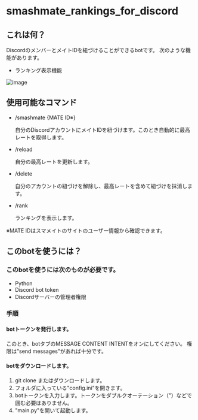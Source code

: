 # smashmate_rankings_for_discord
## これは何？
DiscordのメンバーとメイトIDを紐づけることができるbotです。
次のような機能があります。
- ランキング表示機能

![image](https://user-images.githubusercontent.com/26502414/208263903-a9b3df28-a02a-4897-b468-c75caa86597e.png)

## 使用可能なコマンド

- /smashmate {MATE ID※}

  自分のDiscordアカウントにメイトIDを紐づけます。このとき自動的に最高レートを取得します。
- /reload

  自分の最高レートを更新します。
- /delete

  自分のアカウントの紐づけを解除し、最高レートを含めて紐づけを抹消します。
- /rank

  ランキングを表示します。
 
 ※MATE IDはスマメイトのサイトのユーザー情報から確認できます。
 
## このbotを使うには？
### このbotを使うには次のものが必要です。
- Python
- Discord bot token
- Discordサーバーの管理者権限
### 手順
#### botトークンを発行します。
このとき、botタブのMESSAGE CONTENT INTENTをオンにしてください。
権限は"send messages"があれば十分です。

#### botをダウンロードします。
1. git clone またはダウンロードします。
2. フォルダに入っている"config.ini"を開きます。
3. botトークンを入力します。トークンをダブルクオーテーション（"）などで囲む必要はありません。
4. "main.py"を開いて起動します。
